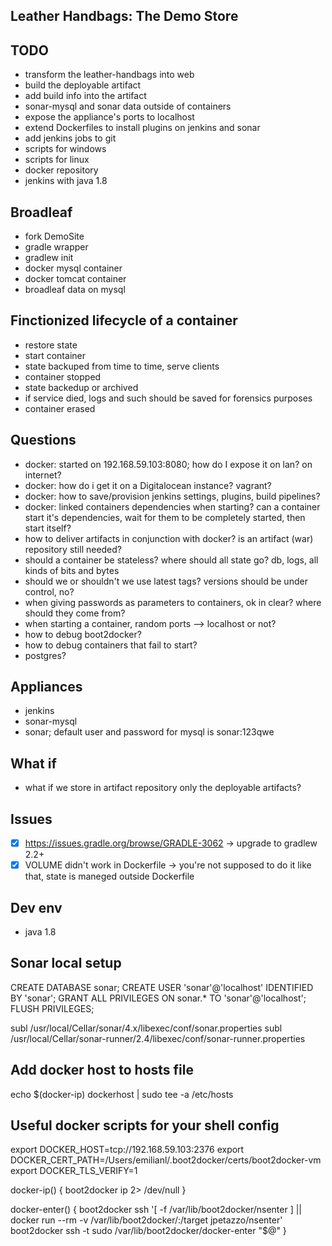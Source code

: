 Leather Handbags: The Demo Store
----------------------------------

TODO
-------
- transform the leather-handbags into web
- build the deployable artifact
- add build info into the artifact
- sonar-mysql and sonar data outside of containers
- expose the appliance's ports to localhost
- extend Dockerfiles to install plugins on jenkins and sonar
- add jenkins jobs to git
- scripts for windows
- scripts for linux
- docker repository
- jenkins with java 1.8

Broadleaf
----------
- fork DemoSite
- gradle wrapper
- gradlew init
- docker mysql container
- docker tomcat container
- broadleaf data on mysql

Finctionized lifecycle of a container
--------------------------------------
- restore state
- start container
- state backuped from time to time, serve clients
- container stopped
- state backedup or archived
- if service died, logs and such should be saved for forensics purposes
- container erased

Questions
-----------
- docker: started on 192.168.59.103:8080; how do I expose it on lan? on internet?
- docker: how do i get it on a Digitalocean instance? vagrant?
- docker: how to save/provision jenkins settings, plugins, build pipelines?
- docker: linked containers dependencies when starting? can a container start it's dependencies, wait for them to be completely started, then start itself?
- how to deliver artifacts in conjunction with docker? is an artifact (war) repository still needed?
- should a container be stateless? where should all state go? db, logs, all kinds of bits and bytes
- should we or shouldn't we use latest tags? versions should be under control, no?
- when giving passwords as parameters to containers, ok in clear? where should they come from?
- when starting a container, random ports --> localhost or not?
- how to debug boot2docker? 
- how to debug containers that fail to start?
- postgres?

Appliances
--------------------------
- jenkins
- sonar-mysql
- sonar; default user and password for mysql is sonar:123qwe

What if
---------
- what if we store in artifact repository only the deployable artifacts?

Issues
-------------
- [x] https://issues.gradle.org/browse/GRADLE-3062 -> upgrade to gradlew 2.2+
- [x] VOLUME didn't work in Dockerfile -> you're not supposed to do it like that, state is maneged outside Dockerfile

Dev env
--------
- java 1.8

Sonar local setup
------------------
CREATE DATABASE sonar;
CREATE USER 'sonar'@'localhost' IDENTIFIED BY 'sonar';
GRANT ALL PRIVILEGES ON sonar.* TO 'sonar'@'localhost';
FLUSH PRIVILEGES;

subl /usr/local/Cellar/sonar/4.x/libexec/conf/sonar.properties
subl /usr/local/Cellar/sonar-runner/2.4/libexec/conf/sonar-runner.properties

Add docker host to hosts file
------------------------------
echo $(docker-ip) dockerhost | sudo tee -a /etc/hosts

Useful docker scripts for your shell config
-------------------------------------------------
export DOCKER_HOST=tcp://192.168.59.103:2376
export DOCKER_CERT_PATH=/Users/emilianl/.boot2docker/certs/boot2docker-vm
export DOCKER_TLS_VERIFY=1

docker-ip() {
  boot2docker ip 2> /dev/null
}

docker-enter() {
  boot2docker ssh '[ -f /var/lib/boot2docker/nsenter ] || docker run --rm -v /var/lib/boot2docker/:/target jpetazzo/nsenter'
  boot2docker ssh -t sudo /var/lib/boot2docker/docker-enter "$@"
}

